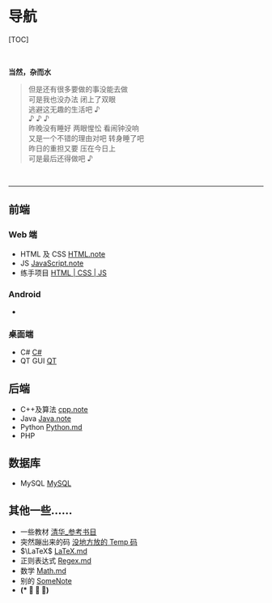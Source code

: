 # 导航

[TOC]

<br>

**当然，杂而水**

> 但是还有很多要做的事没能去做<br>
  可是我也没办法 闭上了双眼<br>
  逃避这无趣的生活吧 ♪<br>
  ♪ ♪ ♪<br>
  昨晚没有睡好 两眼惺忪 看闹钟没响<br>
  又是一个不错的理由对吧 转身睡了吧<br>
  昨日的重担又要 压在今日上<br>
  可是最后还得做吧 ♪<br>

<br>

---

## 前端

### Web 端

- HTML 及 CSS [HTML.note](Notes/Web/HTML.md)
- JS [JavaScript.note](Notes/Web/JavaScript/JavaScript.md)
- 练手项目 [HTML | CSS | JS](HTML/Learn2Try/Readme.md)

### Android

- &emsp;

### 桌面端

- C# [C#](Notes/CSharp.md)
- QT GUI [QT](Notes/QT.md)

## 后端

- C++及算法 [cpp.note](Notes/cpp.main.md)
- Java [Java.note](Notes/Java.md)
- Python [Python.md](Notes/Python.md)
- PHP

## 数据库

- MySQL [MySQL](Notes/MySQL.md)

## 其他一些......

- 一些教材 [清华\_参考书目](Notes/清华_参考书目.md)
- 突然蹦出来的码 [没地方放的 Temp 码](Notes/一些Temp.md)
- $\LaTeX$ [LaTeX.md](Notes/LaTeX.md)
- 正则表达式 [Regex.md](Notes/Regex.md)
- 数学 [Math.md](Notes/Math/README.md)
- 别的 [SomeNote](../others/SomeNotes.md)
- **(\* ﾟ ∇ ﾟ)**
